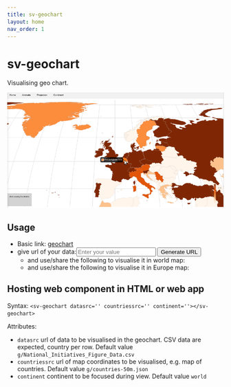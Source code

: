 ```yaml
---
title: sv-geochart
layout: home
nav_order: 1
---
```



# sv-geochart

Visualising geo chart.

![geochart image](img/geochart.png)

## Usage

<script> function generateURL() {
    const input = document.getElementById('userInput').value.trim();
    if(input) {
        const prefixURL = window.location.href+'geochart.html#';
        const fullURL = prefixURL + encodeURIComponent(input);
        const fullURLEurope = prefixURL + encodeURIComponent(input)+'&europe';
        document.getElementById('generatedURL').innerHTML = `<a href="${fullURL}" target="_blank">${fullURL}</a>`;
        document.getElementById('generatedEUURL').innerHTML = `<a href="${fullURL}" target="_blank">${fullURLEurope}</a>`;
    } else {
        document.getElementById('generatedURL').innerHTML = 'Please enter a value.';
    }
}
</script>

* Basic link: [geochart](geochart.html)
* give url of your data:<input type="text" id="userInput" placeholder="Enter your value" /> <button onclick="generateURL()">Generate URL</button> 
   * and use/share the following to visualise it in world map: <span id="generatedURL"></span>
   * and use/share the following to visualise it in Europe map: <span id="generatedEUURL"></span>

## Hosting web component in HTML or web app

Syntax: `<sv-geochart datasrc='' countriessrc='' continent=''></sv-geochart>` 

Attributes:
* `datasrc` url of data to be visualised in the geochart. CSV data are expected, country per row. Default value `g/National_Initiatives_Figure_Data.csv`
* `countriessrc` url of map coordinates to be visualised, e.g. map of countries. Default value `g/countries-50m.json` 
* `continent` continent to be focused during view. Default value `world` 

